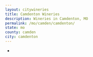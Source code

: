 ```yaml
---
layout: citywineries
title: Camdenton Wineries
description: Wineries in Camdenton, MO
permalink: /mo/camden/camdenton/
state: mo
county: camden
city: camdenton
---
```

-
